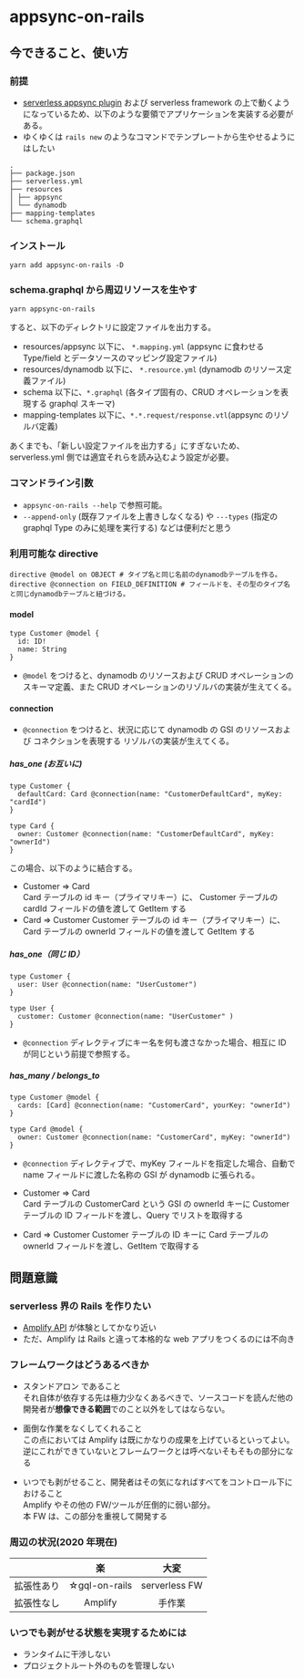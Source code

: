 # appsync-on-rails

## 今できること、使い方

### 前提

- [serverless appsync plugin](https://github.com/sid88in/serverless-appsync-plugin) および serverless framework の上で動くようになっているため、以下のような要領でアプリケーションを実装する必要がある。
- ゆくゆくは `rails new` のようなコマンドでテンプレートから生やせるようにはしたい

```
.
├── package.json
├── serverless.yml
├── resources
│ ├── appsync
│ └── dynamodb
├── mapping-templates
└── schema.graphql
```

### インストール

`yarn add appsync-on-rails -D`

### schema.graphql から周辺リソースを生やす

`yarn appsync-on-rails`

すると、以下のディレクトリに設定ファイルを出力する。

- resources/appsync 以下に、 `*.mapping.yml` (appsync に食わせる Type/field とデータソースのマッピング設定ファイル)
- resources/dynamodb 以下に、 `*.resource.yml` (dynamodb のリソース定義ファイル)
- schema 以下に、`*.graphql` (各タイプ固有の、CRUD オペレーションを表現する graphql スキーマ)
- mapping-templates 以下に、`*.*.request/response.vtl`(appsync のリゾルバ定義)

あくまでも、「新しい設定ファイルを出力する」にすぎないため、  
serverless.yml 側では適宜それらを読み込むよう設定が必要。

### コマンドライン引数

- `appsync-on-rails --help` で参照可能。
- `--append-only` (既存ファイルを上書きしなくなる)
  や `---types` (指定の graphql Type のみに処理を実行する) などは便利だと思う

### 利用可能な directive

```
directive @model on OBJECT # タイプ名と同じ名前のdynamodbテーブルを作る。
directive @connection on FIELD_DEFINITION # フィールドを、その型のタイプ名と同じdynamodbテーブルと紐づける。
```

#### model

```
type Customer @model {
  id: ID!
  name: String
}
```

- `@model` をつけると、dynamodb のリソースおよび CRUD オペレーションのスキーマ定義、また CRUD オペレーションのリゾルバの実装が生えてくる。

#### connection

- `@connection` をつけると、状況に応じて dynamodb の GSI のリソースおよび コネクションを表現する リゾルバの実装が生えてくる。

##### has_one (お互いに)

```
type Customer {
  defaultCard: Card @connection(name: "CustomerDefaultCard", myKey: "cardId")
}

type Card {
  owner: Customer @connection(name: "CustomerDefaultCard", myKey: "ownerId")
}

```

この場合、以下のように結合する。

- Customer => Card  
  Card テーブルの id キー（プライマリキー）に、 Customer テーブルの cardId フィールドの値を渡して GetItem する
- Card => Customer
  Customer テーブルの id キー（プライマリキー）に、 Card テーブルの ownerId フィールドの値を渡して GetItem する

##### has_one（同じ ID）

```
type Customer {
  user: User @connection(name: "UserCustomer")
}

type User {
  customer: Customer @connection(name: "UserCustomer" )
}

```

- `@connection` ディレクティブにキー名を何も渡さなかった場合、相互に ID が同じという前提で参照する。

##### has_many / belongs_to

```
type Customer @model {
  cards: [Card] @connection(name: "CustomerCard", yourKey: "ownerId")
}

type Card @model {
  owner: Customer @connection(name: "CustomerCard", myKey: "ownerId")
}

```

- `@connection` ディレクティブで、myKey フィールドを指定した場合、自動で name フィールドに渡した名称の GSI が dynamodb に張られる。

- Customer => Card  
  Card テーブルの CustomerCard という GSI の ownerId キーに Customer テーブルの ID フィールドを渡し、Query でリストを取得する

- Card => Customer
  Customer テーブルの ID キーに Card テーブルの ownerId フィールドを渡し、GetItem で取得する

## 問題意識

### serverless 界の Rails を作りたい

- [Amplify API](https://docs.amplify.aws/lib/graphqlapi/getting-started/q/platform/js) が体験としてかなり近い
- ただ、Amplify は Rails と違って本格的な web アプリをつくるのには不向き

### フレームワークはどうあるべきか

- スタンドアロン であること  
  それ自体が依存する先は極力少なくあるべきで、ソースコードを読んだ他の開発者が**想像できる範囲**でのこと以外をしてはならない。

- 面倒な作業をなくしてくれること  
  この点においては Amplify は既にかなりの成果を上げているといってよい。  
  逆にこれができていないとフレームワークとは呼べないそもそもの部分になる

- いつでも剥がせること、開発者はその気になればすべてをコントロール下におけること  
  Amplify やその他の FW/ツールが圧倒的に弱い部分。  
  本 FW は、この部分を重視して開発する

### 周辺の状況(2020 年現在)

|            |      楽       |     大変      |
| :--------- | :-----------: | :-----------: |
| 拡張性あり | ☆gql-on-rails | serverless FW |
| 拡張性なし |    Amplify    |    手作業     |

### いつでも剥がせる状態を実現するためには

- ランタイムに干渉しない
- プロジェクトルート外のものを管理しない
